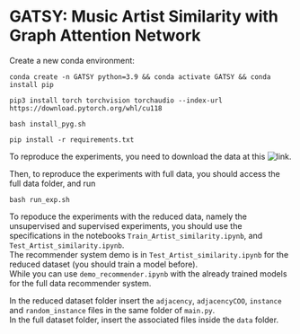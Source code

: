 # GATSY: Music Artist Similarity with Graph Attention Network  
Create a new conda environment:  
```
conda create -n GATSY python=3.9 && conda activate GATSY && conda install pip
```  
```
pip3 install torch torchvision torchaudio --index-url https://download.pytorch.org/whl/cu118
```
```
bash install_pyg.sh
```
```
pip install -r requirements.txt
```
To reproduce the experiments, you need to download the data at this ![link](https://limewire.com/d/c1f20af5-5217-4371-89ec-2e56ce8c1fca#mZNh0GXSn8cGr3jb27mGtg6pAyrAjdstwTjIGXjPD6I). 

Then, to reproduce the experiments with full data, you should access the full data folder, and run  

``` 
bash run_exp.sh
```
To repoduce the experiments with the reduced data, namely the unsupervised and supervised experiments, you should use the specifications in the notebooks `Train_Artist_similarity.ipynb`, and `Test_Artist_similarity.ipynb`.  
The recommender system demo is in `Test_Artist_similarity.ipynb` for the reduced dataset (you should train a model before).  
While you can use `demo_recommender.ipynb` with the already trained models for the full data recommender system.

 
In the reduced dataset folder insert the `adjacency`, `adjacencyCOO`, `instance` and `random_instance` files in the same folder of `main.py`.   
In the full dataset folder, insert the associated files inside the `data` folder.
